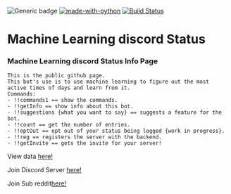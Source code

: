 ![Generic badge](https://img.shields.io/badge/Python-3.7.3-informal.svg)
[![made-with-python](https://img.shields.io/badge/Made%20with-Python-1f425f.svg)](https://www.python.org/)
[![Build Status](https://www.travis-ci.com/sschatz1997/MLDS_Public.svg?branch=main)](https://www.travis-ci.com/sschatz1997/MLDS_Public)
# Machine Learning discord Status

### Machine Learning discord Status Info Page
```
This is the public github page.
This bot's use is to use machine learning to figure out the most active times of days and learn from it.
Commands:
- !!commands1 == show the commands.
- !!getInfo == show info about this bot.
- !!suggestions {what you want to say} == suggests a feature for the bot.
- !!count == get the number of entries.
- !!optOut == opt out of your status being logged {work in progress}.
- !!reg == registers the server with the backend.
- !!getInvite == gets the invite for your server!
```
<p>View data <a href="http://dadywarbucks.xyz/logs.json">here!</a></p>
<p>Join Discord Server <a href="https://discord.gg/cpcGmu5">here!</a></p>
<p>Join Sub reddit<a href="https://www.reddit.com/r/MLDS_bot/">here!</a></p>